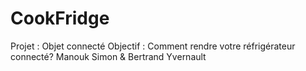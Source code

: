 # CookFridge
Projet : Objet connecté
Objectif : Comment rendre votre réfrigérateur connecté?
Manouk Simon & Bertrand Yvernault
